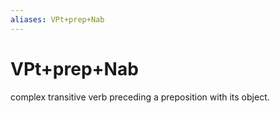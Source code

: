 ```yaml
---
aliases: VPt+prep+Nab
---
```

# VPt+prep+Nab

complex transitive verb preceding a preposition with its object.